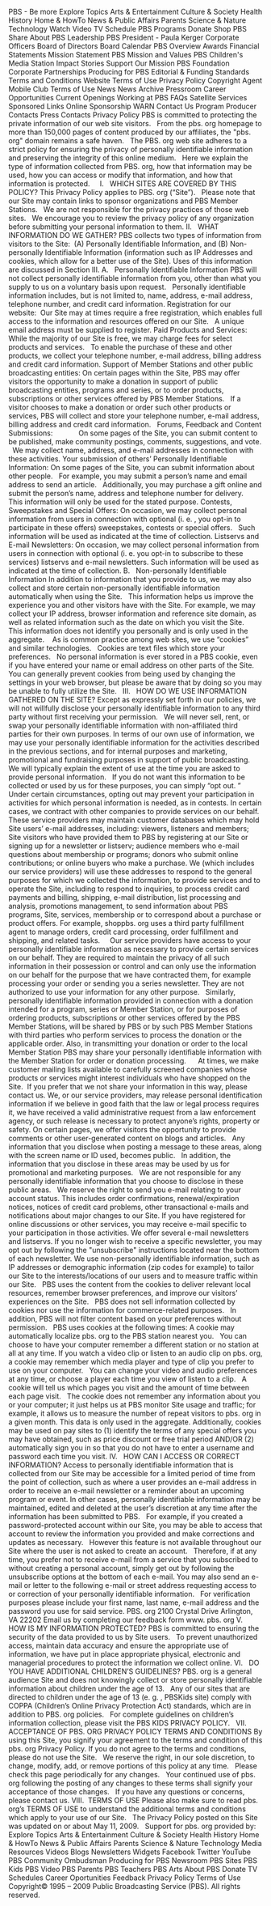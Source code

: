 PBS - Be more Explore Topics Arts & Entertainment Culture & Society Health History Home & HowTo News & Public Affairs Parents Science & Nature Technology Watch Video TV Schedule PBS Programs Donate Shop PBS Share About PBS Leadership PBS President - Paula Kerger Corporate Officers Board of Directors Board Calendar PBS Overview Awards Financial Statements Mission Statement PBS Mission and Values PBS Children's Media Station Impact Stories Support Our Mission PBS Foundation Corporate Partnerships Producing for PBS Editorial & Funding Standards Terms and Conditions Website Terms of Use Privacy Policy Copyright Agent Mobile Club Terms of Use News News Archive Pressroom Career Opportunities Current Openings Working at PBS FAQs Satellite Services Sponsored Links Online Sponsorship WARN Contact Us Program Producer Contacts Press Contacts Privacy Policy PBS is committed to protecting the private information of our web site visitors.   From the pbs. org homepage to more than 150,000 pages of content produced by our affiliates, the "pbs. org" domain remains a safe haven.   The PBS. org web site adheres to a strict policy for ensuring the privacy of personally identifiable information and preserving the integrity of this online medium.   Here we explain the type of information collected from PBS. org, how that information may be used, how you can access or modify that information, and how that information is protected.     I.   WHICH SITES ARE COVERED BY THIS POLICY? This Privacy Policy applies to PBS. org (“Site”).   Please note that our Site may contain links to sponsor organizations and PBS Member Stations.   We are not responsible for the privacy practices of those web sites.   We encourage you to review the privacy policy of any organization before submitting your personal information to them. II.   WHAT INFORMATION DO WE GATHER? PBS collects two types of information from visitors to the Site:  (A) Personally Identifiable Information, and (B) Non-personally Identifiable Information (information such as IP Addresses and cookies, which allow for a better use of the Site). Uses of this information are discussed in Section III. A.   Personally Identifiable Information PBS will not collect personally identifiable information from you, other than what you supply to us on a voluntary basis upon request.   Personally identifiable information includes, but is not limited to, name, address, e-mail address, telephone number, and credit card information. Registration for our website:  Our Site may at times require a free registration, which enables full access to the information and resources offered on our Site.   A unique email address must be supplied to register. Paid Products and Services: While the majority of our Site is free, we may charge fees for select products and services.   To enable the purchase of these and other products, we collect your telephone number, e-mail address, billing address and credit card information. Support of Member Stations and other public broadcasting entities: On certain pages within the Site, PBS may offer visitors the opportunity to make a donation in support of public broadcasting entities, programs and series, or to order products, subscriptions or other services offered by PBS Member Stations.   If a visitor chooses to make a donation or order such other products or services, PBS will collect and store your telephone number, e-mail address, billing address and credit card information.   Forums, Feedback and Content Submissions:             On some pages of the Site, you can submit content to be published, make community postings, comments, suggestions, and vote.   We may collect name, address, and e-mail addresses in connection with these activities. Your submission of others’ Personally Identifiable Information: On some pages of the Site, you can submit information about other people.   For example, you may submit a person’s name and email address to send an article.   Additionally, you may purchase a gift online and submit the person’s name, address and telephone number for delivery.   This information will only be used for the stated purpose. Contests, Sweepstakes and Special Offers: On occasion, we may collect personal information from users in connection with optional (i. e. , you opt-in to participate in these offers) sweepstakes, contests or special offers.   Such information will be used as indicated at the time of collection. Listservs and E-mail Newsletters: On occasion, we may collect personal information from users in connection with optional (i. e. you opt-in to subscribe to these services) listservs and e-mail newsletters. Such information will be used as indicated at the time of collection. B.   Non-personally Identifiable Information In addition to information that you provide to us, we may also collect and store certain non-personally identifiable information automatically when using the Site.   This information helps us improve the experience you and other visitors have with the Site. For example, we may collect your IP address, browser information and reference site domain, as well as related information such as the date on which you visit the Site.    This information does not identify you personally and is only used in the aggregate.    As is common practice among web sites, we use “cookies” and similar technologies.   Cookies are text files which store your preferences.   No personal information is ever stored in a PBS cookie, even if you have entered your name or email address on other parts of the Site.   You can generally prevent cookies from being used by changing the settings in your web browser, but please be aware that by doing so you may be unable to fully utilize the Site.   III.   HOW DO WE USE INFORMATION GATHERED ON THE SITE? Except as expressly set forth in our policies, we will not willfully disclose your personally identifiable information to any third party without first receiving your permission.   We will never sell, rent, or swap your personally identifiable information with non-affiliated third parties for their own purposes. In terms of our own use of information, we may use your personally identifiable information for the activities described in the previous sections, and for internal purposes and marketing, promotional and fundraising purposes in support of public broadcasting.   We will typically explain the extent of use at the time you are asked to provide personal information.   If you do not want this information to be collected or used by us for these purposes, you can simply “opt out. ”  Under certain circumstances, opting out may prevent your participation in activities for which personal information is needed, as in contests. In certain cases, we contract with other companies to provide services on our behalf. These service providers may maintain customer databases which may hold Site users’ e-mail addresses, including: viewers, listeners and members; Site visitors who have provided them to PBS by registering at our Site or signing up for a newsletter or listserv; audience members who e-mail questions about membership or programs; donors who submit online contributions; or online buyers who make a purchase. We (which includes our service providers) will use these addresses to respond to the general purposes for which we collected the information, to provide services and to operate the Site, including to respond to inquiries, to process credit card payments and billing, shipping, e-mail distribution, list processing and analysis, promotions management, to send information about PBS programs, Site, services, membership or to correspond about a purchase or product offers. For example, shoppbs. org uses a third party fulfillment agent to manage orders, credit card processing, order fulfillment and shipping, and related tasks.     Our service providers have access to your personally identifiable information as necessary to provide certain services on our behalf. They are required to maintain the privacy of all such information in their possession or control and can only use the information on our behalf for the purpose that we have contracted them, for example processing your order or sending you a series newsletter. They are not authorized to use your information for any other purpose.   Similarly, personally identifiable information provided in connection with a donation intended for a program, series or Member Station, or for purposes of ordering products, subscriptions or other services offered by the PBS Member Stations, will be shared by PBS or by such PBS Member Stations with third parties who perform services to process the donation or the applicable order. Also, in transmitting your donation or order to the local Member Station PBS may share your personally identifiable information with the Member Station for order or donation processing.      At times, we make customer mailing lists available to carefully screened companies whose products or services might interest individuals who have shopped on the Site.  If you prefer that we not share your information in this way, please contact us. We, or our service providers, may release personal identification information if we believe in good faith that the law or legal process requires it, we have received a valid administrative request from a law enforcement agency, or such release is necessary to protect anyone’s rights, property or safety. On certain pages, we offer visitors the opportunity to provide comments or other user-generated content on blogs and articles.   Any information that you disclose when posting a message to these areas, along with the screen name or ID used, becomes public.   In addition, the information that you disclose in these areas may be used by us for promotional and marketing purposes.   We are not responsible for any personally identifiable information that you choose to disclose in these public areas.   We reserve the right to send you e-mail relating to your account status. This includes order confirmations, renewal/expiration notices, notices of credit card problems, other transactional e-mails and notifications about major changes to our Site. If you have registered for online discussions or other services, you may receive e-mail specific to your participation in those activities. We offer several e-mail newsletters and listservs. If you no longer wish to receive a specific newsletter, you may opt out by following the "unsubscribe" instructions located near the bottom of each newsletter. We use non-personally identifiable information, such as IP addresses or demographic information (zip codes for example) to tailor our Site to the interests/locations of our users and to measure traffic within our Site.   PBS uses the content from the cookies to deliver relevant local resources, remember browser preferences, and improve our visitors’ experiences on the Site.   PBS does not sell information collected by cookies nor use the information for commerce-related purposes.   In addition, PBS will not filter content based on your preferences without permission.   PBS uses cookies at the following times: A cookie may automatically localize pbs. org to the PBS station nearest you.   You can choose to have your computer remember a different station or no station at all at any time. If you watch a video clip or listen to an audio clip on pbs. org, a cookie may remember which media player and type of clip you prefer to use on your computer.   You can change your video and audio preferences at any time, or choose a player each time you view of listen to a clip.   A cookie will tell us which pages you visit and the amount of time between each page visit.   The cookie does not remember any information about you or your computer; it just helps us at PBS monitor Site usage and traffic; for example, it allows us to measure the number of repeat visitors to pbs. org in a given month. This data is only used in the aggregate. Additionally, cookies may be used on pay sites to (1) identify the terms of any special offers you may have obtained, such as price discount or free trial period AND/OR (2) automatically sign you in so that you do not have to enter a username and password each time you visit. IV.   HOW CAN I ACCESS OR CORRECT INFORMATION? Access to personally identifiable information that is collected from our Site may be accessible for a limited period of time from the point of collection, such as where a user provides an e-mail address in order to receive an e-mail newsletter or a reminder about an upcoming program or event. In other cases, personally identifiable information may be maintained, edited and deleted at the user’s discretion at any time after the information has been submitted to PBS.   For example, if you created a password-protected account within our Site, you may be able to access that account to review the information you provided and make corrections and updates as necessary.   However this feature is not available throughout our Site where the user is not asked to create an account.   Therefore, if at any time, you prefer not to receive e-mail from a service that you subscribed to without creating a personal account, simply get out by following the unsubscribe options at the bottom of each e-mail. You may also send an e-mail or letter to the following e-mail or street address requesting access to or correction of your personally identifiable information.   For verification purposes please include your first name, last name, e-mail address and the password you use for said service. PBS. org 2100 Crystal Drive Arlington, VA 22202 Email us by completing our feedback form www. pbs. org V.   HOW IS MY INFORMATION PROTECTED? PBS is committed to ensuring the security of the data provided to us by Site users.   To prevent unauthorized access, maintain data accuracy and ensure the appropriate use of information, we have put in place appropriate physical, electronic and managerial procedures to protect the information we collect online. VI.   DO YOU HAVE ADDITIONAL CHILDREN’S GUIDELINES? PBS. org is a general audience Site and does not knowingly collect or store personally identifiable information about children under the age of 13.   Any of our sites that are directed to children under the age of 13 (e. g. , PBSKids site) comply with COPPA (Children’s Online Privacy Protection Act) standards, which are in addition to PBS. org policies.   For complete guidelines on children’s information collection, please visit the PBS KIDS PRIVACY POLICY.   VII.   ACCEPTANCE OF PBS. ORG PRIVACY POLICY TERMS AND CONDITIONS By using this Site, you signify your agreement to the terms and condition of this pbs. org Privacy Policy. If you do not agree to the terms and conditions, please do not use the Site.   We reserve the right, in our sole discretion, to change, modify, add, or remove portions of this policy at any time.   Please check this page periodically for any changes.   Your continued use of pbs. org following the posting of any changes to these terms shall signify your acceptance of those changes.   If you have any questions or concerns, please contact us. VIII.  TERMS OF USE Please also make sure to read pbs. org’s TERMS OF USE to understand the additional terms and conditions which apply to your use of our Site.   The Privacy Policy posted on this Site was updated on or about May 11, 2009.   Support for pbs. org provided by:   Explore Topics Arts & Entertainment Culture & Society Health History Home & HowTo News & Public Affairs Parents Science & Nature Technology Media Resources Videos Blogs Newsletters Widgets Facebook Twitter YouTube PBS Community Ombudsman Producing for PBS Newsroom PBS Sites PBS Kids PBS Video PBS Parents PBS Teachers PBS Arts About PBS Donate TV Schedules Career Oportunities Feedback Privacy Policy Terms of Use Copyright© 1995 – 2009 Public Broadcasting Service (PBS). All rights reserved.